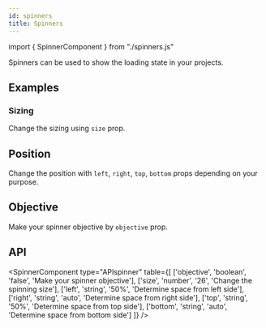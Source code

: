 ```yaml
---
id: spinners
title: Spinners
---
```


import { SpinnerComponent } from "./spinners.js"

<p>Spinners can be used to show the loading state in your projects.</p>

## Examples

### Sizing

<p>Change the sizing using <code>size</code> prop.</p>
<SpinnerComponent type="size" values={[40, 15 ]} />

## Position

<p>Change the position with <code>left</code>, <code>right</code>, <code>top</code>, <code>bottom</code> props depending on your purpose.</p>
<SpinnerComponent type="position" values={['10%', '50%', 'auto']} rights={['auto', 'auto', '10%']} />

## Objective

<p>Make your spinner objective by <code>objective</code> prop.</p>
<SpinnerComponent type="objective" values={['10%']}/>

## API

<SpinnerComponent type="APIspinner" table={[
    ['objective', 'boolean', 'false', 'Make your spinner objective'],
    ['size', 'number', '26', 'Change the spinning size'],
    ['left', 'string', '50%', 'Determine space from left side'],
    ['right', 'string', 'auto', 'Determine space from right side'],
    ['top', 'string', '50%', 'Determine space from top side'],
    ['bottom', 'string', 'auto', 'Determine space from bottom side']
]} />